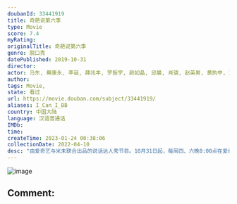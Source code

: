 ```yaml
---
doubanId: 33441919
title: 奇葩说第六季
type: Movie
score: 7.4
myRating: 
originalTitle: 奇葩说第六季
genre: 脱口秀
datePublished: 2019-10-31
director: 
actor: 马东, 蔡康永, 李诞, 薛兆丰, 罗振宇, 颜如晶, 邱晨, 肖骁, 赵英男, 黄执中, 艾力, 程璐, 大王, 秦教授, 许吉如, 星悦, 李佳芮, 毛冬, 杨超越, 杨奇函, 卡姆, 黄渤, 吴昕, 张歆艺, 林更新, 郭京飞, 秦海璐, 庞博, 金靖, 陈铭, 岳岳, 席瑞, 储殷, 徐真真, 嵇嘉禾, 李思恒, 热依扎, 大张伟, 陶虹, 彭磊, 傅首尔, 庞颖, 詹青云
author: 
tags: Movie, 
state: 看过
url: https://movie.douban.com/subject/33441919/
aliases: I_Can_I_BB
country: 中国大陆
language: 汉语普通话
IMDb: 
time: 
createTime: 2023-01-24 00:38:06
collectionDate: 2022-04-10
desc: "由爱奇艺与米未联合出品的说话达人秀节目。10月31日起，每周四、六晚8:00点在爱奇艺播出。新的一季全面升级为蔡康永、薛兆丰、罗振宇、李诞四位导师带队比拼的形式，本季节目集结了近60位来自各行各业善于..."
---
```


![image](p2869649226.jpg)

Comment: 
---

